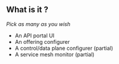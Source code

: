 ## What is it ?
*Pick as many as you wish*

* An API portal UI
* An offering configurer
* A control/data plane configurer (partial)
* A service mesh monitor (partial)
